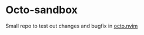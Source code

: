 # Octo-sandbox

Small repo to test out changes and bugfix in [octo.nvim](https://github.com/pwntester/octo.nvim)
